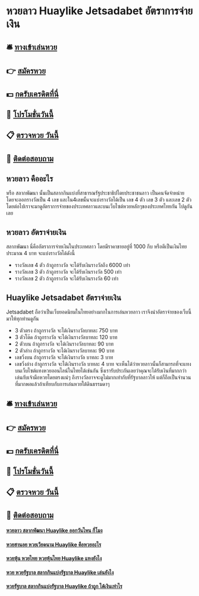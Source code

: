 # หวยลาว Huaylike Jetsadabet อัตราการจ่ายเงิน

## 🛎 [ทางเข้าเล่นหวย](https://bit.ly/3xsAIRS)
## 👉 [สมัครหวย](https://bit.ly/3xsAIRS)
## 💵 [กดรับเครดิตที่นี่](https://bit.ly/3eL5QoX)
## 👑 [โปรโมชั่นวันนี้](https://bit.ly/3eL5QoX)
## 📋 [ตรวจหวย วันนี้](https://bit.ly/3eL5QoX)
## 📱 [ติดต่อสอบถาม](https://bit.ly/3eL5QoX)

## หวยลาว คืออะไร
หรือ สลากพัฒนา นั้นเป็นสลากกินแบ่งที่สาธารณรัฐประชาธิปไตยประชาชนลาว เป็นคนจัดจำหน่าย โดยจะออกรางวัลเป็น 4 เลข และใน4เลขนั้นจะแบ่งรางวัลได้เป็น เลข 4 ตัว เลข 3 ตัว และเลข 2 ตัว โดยต่อไปเราจะมาดูอัตราการจ่ายของประเทศลาวและบนเว็บไซต์หวยหลักๆของประเทศไทยกัน ไปดูกันเลย

## หวยลาว อัตราจ่ายเงิน
สลากพัฒนา นี่คืออัตราการจ่ายเงินในประเทศลาว โดยมีราคาขายอยู่ที่ 1000 กีบ หรือตีเป็นเงินไทยประมาณ 4 บาท จะแบ่งรางวัลได้ดังนี้
- รางวัลเลข 4 ตัว ถ้าถูกรางวัล จะได้รับเงินรางวัลถึง 6000 เท่า
- รางวัลเลข 3 ตัว ถ้าถูกรางวัล จะได้รับเงินรางวัล 500 เท่า
- รางวัลเลข 2 ตัว ถ้าถูกรางวัล จะได้รับเงินรางวัล 60 เท่า

## Huaylike Jetsadabet อัตราจ่ายเงิน
Jetsadabet ถือว่าเป็นเว็บยอดนิยมในไทยอย่างมากในการเล่นหวยลาว เราจึงนำอัตราจ่ายของเว็บนี้มาให้ทุกท่านดูกัน
- 3 ตัวตรง ถ้าถูกรางวัล จะได้เงินรางวัลบาทละ 750 บาท
- 3 ตัวโต๊ด ถ้าถูกรางวัล จะได้เงินรางวัลบาทละ 120 บาท
- 2 ตัวบน ถ้าถูกรางวัล จะได้เงินรางวัลบาทละ 90 บาท
- 2 ตัวล่าง ถ้าถูกรางวัล จะได้เงินรางวัลบาทละ 90 บาท
- เลขวิ่งบน ถ้าถูกรางวัล จะได้เงินรางวัล บาทละ 3 บาท
- เลขวิ่งล่าง ถ้าถูกรางวัล จะได้เงินรางวัล บาทละ 4 บาท
จะเห็นได้ว่าหวยลาวนั้นก็สามารถที่จะแทงบนเว็บไซต์แทงหวยออนไลน์ในไทยได้เช่นกัน ซึ่งเรารับประกันเลยว่าคุณจะได้รับเงินที่มากกว่าเล่นกับเจ้ามือหวยโดยตรงแน่ๆ ถึงรางวัลอาจจะดูไม่มากเท่ากับที่รัฐบาลลาวให้ แต่ก็ถือเป็นจำนวนที่มากพอแล้วถ้าเทียบกับการเล่นหวยใต้ดินธรรมดาๆ

## 🛎 [ทางเข้าเล่นหวย](https://bit.ly/3xsAIRS)
## 👉 [สมัครหวย](https://bit.ly/3xsAIRS)
## 💵 [กดรับเครดิตที่นี่](https://bit.ly/3eL5QoX)
## 👑 [โปรโมชั่นวันนี้](https://bit.ly/3eL5QoX)
## 📋 [ตรวจหวย วันนี้](https://bit.ly/3eL5QoX)
## 📱 [ติดต่อสอบถาม](https://bit.ly/3eL5QoX)

#### [หวยลาว สลากพัฒนา Huaylike ออกวันไหน กี่โมง](https://atom.io/themes/หวยลาว%20สลากพัฒนา%20Huaylike%20ออกวันไหน%20กี่โมง)
#### [หวยฮานอย หวยเวียดนาม Huaylike คือหวยอะไร](https://atom.io/themes/หวยฮานอย%20หวยเวียดนาม%20Huaylike%20คือหวยอะไร)
#### [หวยหุ้น หวยไทย หวยหุ้นไทย Huaylike แทงยังไง](https://atom.io/themes/หวยหุ้น%20หวยไทย%20หวยหุ้นไทย%20Huaylike%20แทงยังไง)
#### [หวย หวยรัฐบาล สลากกินแบ่งรัฐบาล Huaylike เล่นยังไง](https://atom.io/themes/หวย%20หวยรัฐบาล%20สลากกินแบ่งรัฐบาล%20Huaylike%20เล่นยังไง)
#### [หวยรัฐบาล สลากกินแบ่งรัฐบาล Huaylike ถ้าถูก ได้เงินเท่าไร](https://atom.io/themes/หวยรัฐบาล%20สลากกินแบ่งรัฐบาล%20Huaylike%20ถ้าถูก%20ได้เงินเท่าไร)